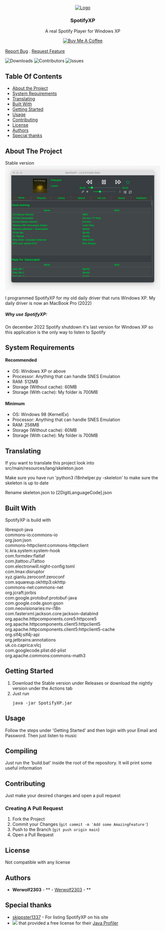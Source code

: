 <p align="center">
  <a href="https://github.com/SpotifyXP/SpotifyXP">
    <img src="https://raw.githubusercontent.com/SpotifyXP/SpotifyXP/main/src/main/resources/spotifyxp.png" alt="Logo" width="80" height="80">
  </a>
<h3 align="center">SpotifyXP</h3>
 <p align="center">
    A real Spotify Player for Windows XP
    <br/>
<center><a href="https://www.buymeacoffee.com/werwolf2303" target="_blank"><img src="https://www.buymeacoffee.com/assets/img/custom_images/orange_img.png" alt="Buy Me A Coffee" style="height: 41px !important;width: 174px !important;box-shadow: 0px 3px 2px 0px rgba(190, 190, 190, 0.5) !important;-webkit-box-shadow: 0px 3px 2px 0px rgba(190, 190, 190, 0.5) !important;" ></a></center>
    <br/>
    <a href="https://github.com/SpotifyXP/SpotifyXP/issues">Report Bug</a>
    .
    <a href="https://github.com/SpotifyXP/SpotifyXP/issues">Request Feature</a>
  </p>
</p>

![Downloads](https://img.shields.io/github/downloads/SpotifyXP/SpotifyXP/total) ![Contributors](https://img.shields.io/github/contributors/SpotifyXP/SpotifyXP?color=dark-green) ![Issues](https://img.shields.io/github/issues/SpotifyXP/SpotifyXP)

## Table Of Contents

* [About the Project](#about-the-project)
* [System Requirements](#system-requirements)
* [Translating](#translating)
* [Built With](#built-with)
* [Getting Started](#getting-started)
* [Usage](#usage)
* [Contributing](#contributing)
* [License](#license)
* [Authors](#authors)
* [Special thanks](#Special-thanks)

## About The Project

Stable version
![Screen Shot](SpotifyXPShowStable.png)


I programmed SpotifyXP for my old daily driver that runs Windows XP. My daily driver is now an MacBook Pro (2022)

<h5>Why use SpotifyXP:</h5>

On december 2022 Spotify shutdown it's last version for Windows XP so this application is the only way to listen to Spotify

## System Requirements

<h4>Recommended</h4>

* OS: Windows XP or above
* Processor: Anything that can handle SNES Emulation
* RAM: 512MB
* Storage (Without cache): 60MB
* Storage (With cache): My folder is 700MB

<h4>Minimum</h4>

* OS: Windows 98 (KernelEx)
* Processor: Anything that can handle SNES Emulation
* RAM: 256MB
* Storage (Without cache): 60MB
* Storage (With cache): My folder is 700MB

## Translating

<p>If you want to translate this project look into src/main/resources/lang/skeleton.json</p>
<p>Make sure you have run 'python3 i18nhelper.py -skeleton' to make sure the skeleton is up to date</p>
<p>Rename skeleton.json to [2DigitLanguageCode].json</p>


## Built With

SpotifyXP is build with
<div xmlns="http://www.w3.org/1999/xhtml">
            <a>librespot-java</a>
            <br>
            <a>commons-io:commons-io</a>
            <br>
            <a>org.json:json</a>
            <br>
            <a>commons-httpclient:commons-httpclient</a>
            <br>
            <a>lc.kra.system:system-hook</a>
            <br>
            <a>com.formdev:flatlaf</a>
            <br>
            <a>com.jtattoo:JTattoo</a>
            <br>
            <a>com.electronwill.night-config:toml</a>
            <br>
            <a>com.lmax:disruptor</a>
            <br>
            <a>xyz.gianlu.zeroconf:zeroconf</a>
            <br>
            <a>com.squareup.okhttp3:okhttp</a>
            <br>
            <a>commons-net:commons-net</a>
            <br>
            <a>org.jcraft:jorbis</a>
            <br>
            <a>com.google.protobuf:protobuf-java</a>
            <br>
            <a>com.google.code.gson:gson</a>
            <br>
            <a>com.neovisionaries:nv-i18n</a>
            <br>
            <a>com.fasterxml.jackson.core:jackson-databind</a>
            <br>
            <a>org.apache.httpcomponents.core5:httpcore5</a>
            <br>
            <a>org.apache.httpcomponents.client5:httpclient5</a>
            <br>
            <a>org.apache.httpcomponents.client5:httpclient5-cache</a>
            <br>
            <a>org.slf4j:slf4j-api</a>
            <br>
            <a>org.jetbrains:annotations</a>
            <br>
            <a>uk.co.caprica:vlcj</a>
            <br>
            <a>com.googlecode.plist:dd-plist</a>
            <br>
            <a>org.apache.commons:commons-math3</a>
        </div>

## Getting Started

1. Download the Stable version under Releases or download the nightly version under the Actions tab
2. Just run <pre>java -jar SpotifyXP.jar</pre>

## Usage

Follow the steps under 'Getting Started' and then login with your Email and Password. Then just listen to music

## Compiling

Just run the 'build.bat' inside the root of the repository. It will print some useful information

## Contributing

Just make your desired changes and open a pull request

### Creating A Pull Request

1. Fork the Project
2. Commit your Changes (`git commit -m 'Add some AmazingFeature'`)
3. Push to the Branch (`git push origin main`)
4. Open a Pull Request

## License

Not compatible with any license

## Authors

* **Werwolf2303** - ** - [Werwolf2303](https://github.com/Werwolf2303/) - **

## Special thanks

* [skippster1337](https://github.com/skipster1337) - For listing SpotifyXP on his site
* <a href="https://www.yourkit.com/"><img src="https://www.yourkit.com/images/yklogo.png" height="20"></a> that provided a free license for their [Java Profiler](https://www.yourkit.com/java/profiler/)
